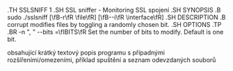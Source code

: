 .TH SSLSNIFF 1
.SH 
SSL sniffer \- Monitoring SSL spojení 
.SH SYNOPSIS
.B sudo ./sslsniff
[\fB\-r\fR \file\fR]
[\fB\-\-i\fR \interface\fR]
.SH DESCRIPTION
.B corrupt
modifies files by toggling a randomly chosen bit.
.SH OPTIONS
.TP
.BR \-n ", " \-\-bits =\fIBITS\fR
Set the number of bits to modify.
Default is one bit.

obsahující krátký textový popis programu s případnými
 rozšířeními/omezeními, příklad spuštění a seznam odevzdaných souborů
